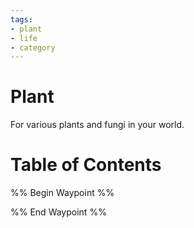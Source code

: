 ```yaml
---
tags:
- plant
- life
- category
---
```

# Plant
For various plants and fungi in your world.
# Table of Contents
%% Begin Waypoint %%


%% End Waypoint %%
